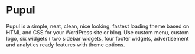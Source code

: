 Pupul
=====

Pupul is a simple, neat, clean, nice looking, fastest loading theme based on HTML and CSS for your WordPress site or blog. Use custom menu, custom logo, six widgets ( two sidebar widgets, four footer widgets, advertisement and analytics ready features with theme options.